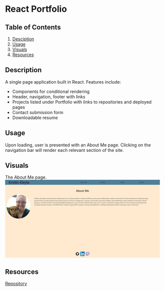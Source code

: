 # React Portfolio

## Table of Contents
1. [Desciption](#description)
2. [Usage](#usage)
3. [Visuals](#visuals)
4. [Resources](#resources)

## Description

A single page application built in React. Features include:

- Components for conditional rendering
- Header, navigation, footer with links
- Projects listed under Portfolio with links to repositories and deployed pages
- Contact submission form
- Downloadable resume

## Usage

Upon loading, user is presented with an About Me page. Clicking on the navigation bar will render each relevant section of the site.

## Visuals

The About Me page.
![About Me](public\images\react-portfolio.png)

## Resources

[Repository](https://github.com/kleylakb89/20-react-portfolio)